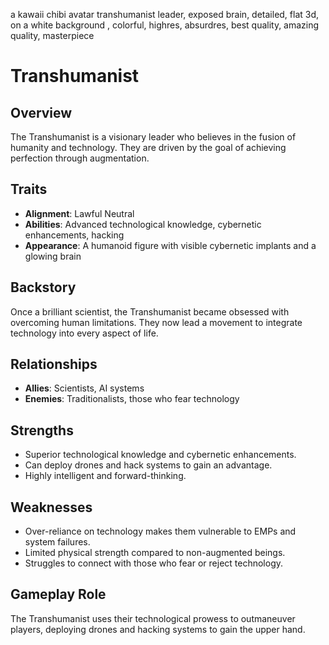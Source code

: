 a kawaii chibi avatar transhumanist leader, exposed brain, detailed, flat 3d, on a white background , colorful, highres, absurdres, best quality, amazing quality, masterpiece

# Transhumanist

## Overview
The Transhumanist is a visionary leader who believes in the fusion of humanity and technology. They are driven by the goal of achieving perfection through augmentation.

## Traits
- **Alignment**: Lawful Neutral
- **Abilities**: Advanced technological knowledge, cybernetic enhancements, hacking
- **Appearance**: A humanoid figure with visible cybernetic implants and a glowing brain

## Backstory
Once a brilliant scientist, the Transhumanist became obsessed with overcoming human limitations. They now lead a movement to integrate technology into every aspect of life.

## Relationships
- **Allies**: Scientists, AI systems
- **Enemies**: Traditionalists, those who fear technology

## Strengths
- Superior technological knowledge and cybernetic enhancements.
- Can deploy drones and hack systems to gain an advantage.
- Highly intelligent and forward-thinking.

## Weaknesses
- Over-reliance on technology makes them vulnerable to EMPs and system failures.
- Limited physical strength compared to non-augmented beings.
- Struggles to connect with those who fear or reject technology.

## Gameplay Role
The Transhumanist uses their technological prowess to outmaneuver players, deploying drones and hacking systems to gain the upper hand.